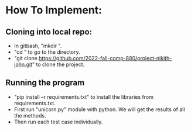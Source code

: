 # How To Implement:

## Cloning into local repo:
* In gitbash, "mkdir <project name>".
* "cd <project name>" to go to the directory.
* "git clone https://github.com/2022-fall-comp-880/project-nikith-john.git" to 
clone the project.
 
## Running the program
* "pip install –r requirements.txt" to install the libraries from requirements.txt.
* First run "unicorn.py" module with python. We will get the results of all the
methods.
* Then run each test case individually.
